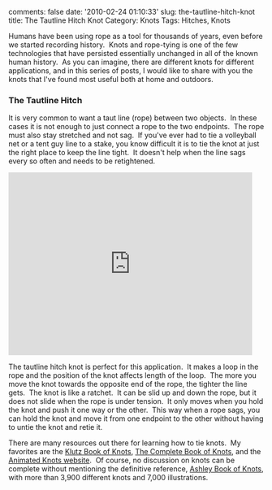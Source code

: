 comments: false
date: '2010-02-24 01:10:33'
slug: the-tautline-hitch-knot
title: The Tautline Hitch Knot
Category: Knots
Tags: Hitches, Knots

<!-- ai l /wp/JAZ0650_TautlineHitch-2.jpg /wp/JAZ0650_TautlineHitch-2-189x285.jpg 189 285 The Tautline Hitch -->

Humans have been using rope as a tool for
thousands of years, even before we started recording history.  Knots and 
rope-tying is one of the few technologies that have persisted essentially unchanged
in all of the known human history.  As you can imagine, there are different
knots for different applications, and in this series of posts, I would like to
share with you the knots that I've found most useful both at home and
outdoors.
<!-- more -->

### The Tautline Hitch

It is very common to want a taut line (rope) between two objects.  In these
cases it is not enough to just connect a rope to the two endpoints.  The rope
must also stay stretched and not sag.  If you've ever had to tie a volleyball
net or a tent guy line to a stake, you know difficult it is to tie the knot at
just the right place to keep the line tight.  It doesn't help when the line
sags every so often and needs to be retightened.

<iframe width="480" height="360" src="https://www.youtube.com/embed/m8NkEp7Cxsw" frameborder="0" allow="accelerometer; autoplay; encrypted-media; gyroscope; picture-in-picture" allowfullscreen></iframe>

The tautline hitch knot is perfect for this application.  It makes a loop in
the rope and the position of the knot affects length of the loop.  The more
you move the knot towards the opposite end of the rope, the tighter the line
gets.  The knot is like a ratchet.  It can be slid up and down the rope, but
it does not slide when the rope is under tension.  It only moves when you hold
the knot and push it one way or the other.  This way when a rope sags, you can
hold the knot and move it from one endpoint to the other without having to
untie the knot and retie it.

There are many resources out there for learning how to tie knots.  My
favorites are the [Klutz Book of Knots](http://www.amazon.com/Klutz-Book-Knots-John-Cassidy/dp/1591748089/ref=sr_1_45?ie=UTF8&s=books&qid=1266977750&sr=1-45),
[The Complete Book of Knots](http://www.amazon.com/Complete-Book-Knots-Geoffrey-Budworth/dp/1558216324/ref=sr_1_6?ie=UTF8&s=books&qid=1266977657&sr=1-6), and
the [Animated Knots website](http://www.animatedknots.com/).  Of course, no
discussion on knots can be complete without mentioning the definitive
reference, [Ashley Book of Knots](http://www.amazon.com/Ashley-Book-Knots-Clifford/dp/0385040253/ref=sr_1_5?ie=UTF8&s=books&qid=1266977657&sr=1-5), with
more than 3,900 different knots and 7,000 illustrations.

<!-- ai c /wp/JAZ0650_TautlineHitch.jpg /wp/JAZ0650_TautlineHitch-389x585.jpg 389 585 The Tautline Hitch -->
